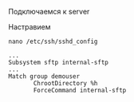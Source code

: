 Подключаемся к server

Настравием 
```
nano /etc/ssh/sshd_config
```
```
...
Subsystem sftp internal-sftp
...
Match group demouser
       ChrootDirectory %h
       ForceCommand internal-sftp
```
